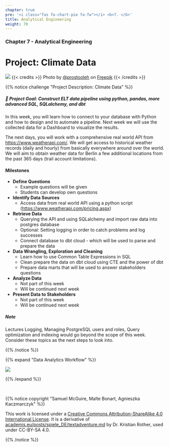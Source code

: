 ```yaml
---
chapter: true
pre: '<i class="fas fa-chart-pie fa-fw"></i> <b>7. </b>'
title: Analytical Engineering
weight: 70
---
```


### <i class="fas fa-chart-pie fa-fw"></i> Chapter 7 - Analytical Engineering

# Project: Climate Data

![](/images/paper_boats.jpg)
{{< credits >}}
Photo by <a href="https://www.freepik.com/author/prostooleh">@prostooleh</a> on <a href="https://www.freepik.com/free-photo/funny-kids-rain-boots-playing-with-paper-ship-by-puddle_9245085.htm">Freepik</a>
{{< /credits >}}

{{% notice challenge "Project Description: Climate Data" %}}

##### 🎯 Project Goal: Construct ELT data pipeline using python, pandas, more advanced SQL, SQLalchemy, and dbt

In this week, you will learn how to connect to your database with Python and how to design and to automate a pipeline. Next week we will use the collected data for a Dashboard to visualize the results. 

The next days, you will work with a comprehensive real world API from https://www.weatherapi.com/. We will get access to historical weather records (daily and hourly) from basically everywhere around over the world. We will aim to obtain weather data for Berlin a few additional locations from the past 365 days (trail account limitations). 

#### Milestones

- **Define Questions**
  - Example questions will be given
  - Students can develop own questions
- **Identify Data Sources**
  - Access data from real world API using a python script (https://www.weatherapi.com/pricing.aspx)
- **Retrieve Data**
  - Querying the API and using SQLalchemy and import raw data into postgres database 
  - Optional: Setting logging in order to catch problems and log successes
  - Connect database to dbt cloud - which will be used to parse and prepare the data
- **Data Wrangling, Exploration and Cleaning**
  - Learn how to use Common Table Expressions in SQL
  - Clean prepare the data on dbt cloud using CTE and the power of dbt
  - Prepare data marts that will be used to answer stakeholders questions
- **Analyze Data**
  - Not part of this week
  - Will be continued next week
- **Present Data to Stakeholders**
  - Not part of this week
  - Will be continued next week

##### Note
Lectures Logging, Managing PostgreSQL users and roles, Query optimization and indexing would go beyond the scope of this week. Consider these topics as the next steps to look into.

{{% /notice %}}

{{% expand "Data Analytics Workflow" %}}

![](images/da_workflow.png)

{{% /expand %}}


<br>

{{% notice copyright "Samuel McGuire, Malte Bonart, Agnieszka Kaczmarczyk" %}}

This work is licensed under a [Creative Commons Attribution-ShareAlike 4.0 International License](https://creativecommons.org/licenses/by-sa/4.0/). It is a derivative of [academis.eu/posts/spiele_DE/textadventure.md](https://www.academis.eu/posts/games_EN/textadventure.md) by Dr. Kristian Rother, used under CC-BY-SA 4.0. 

{{% /notice %}}